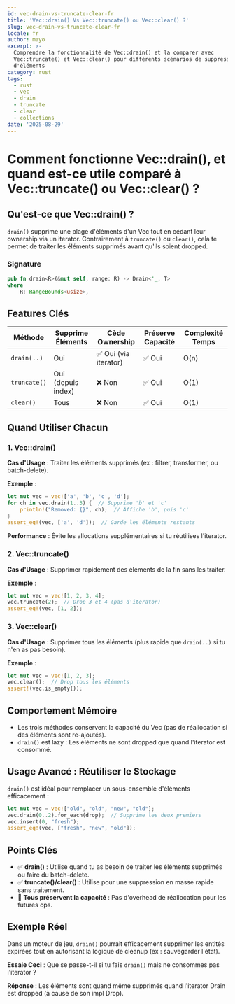 ```yaml
---
id: vec-drain-vs-truncate-clear-fr
title: 'Vec::drain() Vs Vec::truncate() ou Vec::clear() ?'
slug: vec-drain-vs-truncate-clear-fr
locale: fr
author: mayo
excerpt: >-
  Comprendre la fonctionnalité de Vec::drain() et la comparer avec
  Vec::truncate() et Vec::clear() pour différents scénarios de suppression
  d'éléments
category: rust
tags:
  - rust
  - vec
  - drain
  - truncate
  - clear
  - collections
date: '2025-08-29'
---
```


# Comment fonctionne Vec::drain(), et quand est-ce utile comparé à Vec::truncate() ou Vec::clear() ?

## Qu'est-ce que Vec::drain() ?

`drain()` supprime une plage d'éléments d'un Vec tout en cédant leur ownership via un iterator. Contrairement à `truncate()` ou `clear()`, cela te permet de traiter les éléments supprimés avant qu'ils soient dropped.

### Signature
```rust
pub fn drain<R>(&mut self, range: R) -> Drain<'_, T>
where
    R: RangeBounds<usize>,
```

## Features Clés

| Méthode | Supprime Éléments | Cède Ownership | Préserve Capacité | Complexité Temps |
|---------|-------------------|----------------|-------------------|------------------|
| `drain(..)` | Oui | ✅ Oui (via iterator) | ✅ Oui | O(n) |
| `truncate()` | Oui (depuis index) | ❌ Non | ✅ Oui | O(1) |
| `clear()` | Tous | ❌ Non | ✅ Oui | O(1) |

## Quand Utiliser Chacun

### 1. Vec::drain()

**Cas d'Usage** : Traiter les éléments supprimés (ex : filtrer, transformer, ou batch-delete).

**Exemple** :
```rust
let mut vec = vec!['a', 'b', 'c', 'd'];
for ch in vec.drain(1..3) {  // Supprime 'b' et 'c'
    println!("Removed: {}", ch);  // Affiche 'b', puis 'c'
}
assert_eq!(vec, ['a', 'd']);  // Garde les éléments restants
```

**Performance** : Évite les allocations supplémentaires si tu réutilises l'iterator.

### 2. Vec::truncate()

**Cas d'Usage** : Supprimer rapidement des éléments de la fin sans les traiter.

**Exemple** :
```rust
let mut vec = vec![1, 2, 3, 4];
vec.truncate(2);  // Drop 3 et 4 (pas d'iterator)
assert_eq!(vec, [1, 2]);
```

### 3. Vec::clear()

**Cas d'Usage** : Supprimer tous les éléments (plus rapide que `drain(..)` si tu n'en as pas besoin).

**Exemple** :
```rust
let mut vec = vec![1, 2, 3];
vec.clear();  // Drop tous les éléments
assert!(vec.is_empty());
```

## Comportement Mémoire

- Les trois méthodes conservent la capacité du Vec (pas de réallocation si des éléments sont re-ajoutés).
- `drain()` est lazy : Les éléments ne sont dropped que quand l'iterator est consommé.

## Usage Avancé : Réutiliser le Stockage

`drain()` est idéal pour remplacer un sous-ensemble d'éléments efficacement :

```rust
let mut vec = vec!["old", "old", "new", "old"];
vec.drain(0..2).for_each(drop);  // Supprime les deux premiers
vec.insert(0, "fresh");
assert_eq!(vec, ["fresh", "new", "old"]);
```

## Points Clés

- ✅ **drain()** : Utilise quand tu as besoin de traiter les éléments supprimés ou faire du batch-delete.
- ✅ **truncate()/clear()** : Utilise pour une suppression en masse rapide sans traitement.
- 🚀 **Tous préservent la capacité** : Pas d'overhead de réallocation pour les futures ops.

## Exemple Réel

Dans un moteur de jeu, `drain()` pourrait efficacement supprimer les entités expirées tout en autorisant la logique de cleanup (ex : sauvegarder l'état).

**Essaie Ceci** : Que se passe-t-il si tu fais `drain()` mais ne consommes pas l'iterator ?

**Réponse** : Les éléments sont quand même supprimés quand l'iterator Drain est dropped (à cause de son impl Drop).
